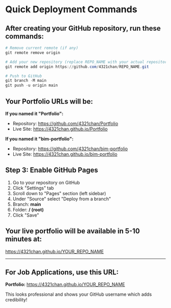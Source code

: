 # Quick Deployment Commands

## After creating your GitHub repository, run these commands:

```powershell
# Remove current remote (if any)
git remote remove origin

# Add your new repository (replace REPO_NAME with your actual repository name)
git remote add origin https://github.com/4321chan/REPO_NAME.git

# Push to GitHub
git branch -M main
git push -u origin main
```

## Your Portfolio URLs will be:

**If you named it "Portfolio":**
- Repository: https://github.com/4321chan/Portfolio
- Live Site: https://4321chan.github.io/Portfolio

**If you named it "bim-portfolio":**
- Repository: https://github.com/4321chan/bim-portfolio  
- Live Site: https://4321chan.github.io/bim-portfolio

## Step 3: Enable GitHub Pages

1. Go to your repository on GitHub
2. Click "Settings" tab
3. Scroll down to "Pages" section (left sidebar)
4. Under "Source" select "Deploy from a branch"
5. Branch: **main**
6. Folder: **/ (root)**
7. Click "Save"

## Your live portfolio will be available in 5-10 minutes at:
https://4321chan.github.io/YOUR_REPO_NAME

---

## For Job Applications, use this URL:
**Portfolio:** https://4321chan.github.io/YOUR_REPO_NAME

This looks professional and shows your GitHub username which adds credibility!
